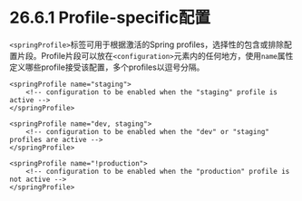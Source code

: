 # 26.6.1 Profile-specific配置

`<springProfile>`标签可用于根据激活的Spring profiles，选择性的包含或排除配置片段。Profile片段可以放在`<configuration>`元素内的任何地方，使用`name`属性定义哪些profile接受该配置，多个profiles以逗号分隔。

```markup
<springProfile name="staging">
    <!-- configuration to be enabled when the "staging" profile is active -->
</springProfile>

<springProfile name="dev, staging">
    <!-- configuration to be enabled when the "dev" or "staging" profiles are active -->
</springProfile>

<springProfile name="!production">
    <!-- configuration to be enabled when the "production" profile is not active -->
</springProfile>
```

